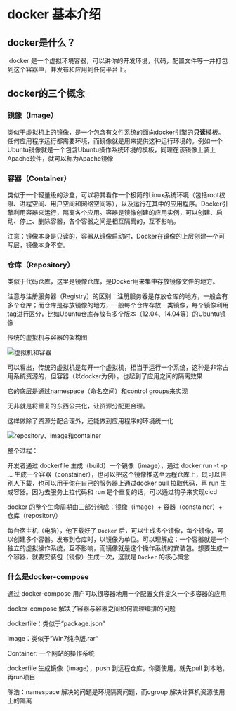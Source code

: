 #	docker 基本介绍

##	docker是什么？

​	docker 是一个虚拟环境容器，可以讲你的开发环境，代码，配置文件等一并打包到这个容器中，并发布和应用到任何平台上。

##	docker的三个概念

###	镜像（Image）

​	类似于虚拟机上的镜像，是一个包含有文件系统的面向docker引擎的**只读**模板。任何应用程序运行都需要环境，而镜像就是用来提供这种运行环境的。例如一个Ubuntu镜像就是一个包含Ubuntu操作系统环境的模板，同理在该镜像上装上Apache软件，就可以称为Apache镜像

###	容器（Container）	

​	类似于一个轻量级的沙盒，可以将其看作一个极简的Linux系统环境（包括root权限、进程空间、用户空间和网络空间等），以及运行在其中的应用程序。Docker引擎利用容器来运行，隔离各个应用。容器是镜像创建的应用实例，可以创建、启动、停止、删除容器，各个容器之间是相互隔离的，互不影响。

​	注意：镜像本身是只读的，容器从镜像启动时，Docker在镜像的上层创建一个可写层，镜像本身不变。

###	仓库（Repository）

​	类似于代码仓库，这里是镜像仓库，是Docker用来集中存放镜像文件的地方。

​	注意与注册服务器（Registry）的区别：注册服务器是存放仓库的地方，一般会有多个仓库；而仓库是存放镜像的地方，一般每个仓库存放一类镜像，每个镜像利用tag进行区分，比如Ubuntu仓库存放有多个版本（12.04、14.04等）的Ubuntu镜像



传统的虚拟机与容器的架构图

![虚拟机和容器](D:\code\project\elaine\fe\docs\.vuepress\public\images\Docker\虚拟机和容器.jpg)

可以看出，传统的虚拟机是每开一个虚拟机，相当于运行一个系统，这种是非常占用系统资源的，但容器（以docker为例）。也起到了应用之间的隔离效果

它的底层是通过namespace（命名空间）和control groups来实现



无非就是将重复的东西公共化，让资源分配更合理。

这样做除了资源分配合理外，还能做到应用程序的环境统一化



![repository、image和container](D:\code\project\elaine\fe\docs\.vuepress\public\images\Docker\repository、image和container.png)

整个过程：

开发者通过 dockerfile 生成（build）一个镜像（image），通过 docker run -t -p ... 生成一个容器（constainer），也可以把这个镜像推送至远程仓库上，既可以供别人下载，也可以用于你在自己的服务器上通过docker pull 拉取代码，再 run 生成容器。因为去服务上拉代码和 run 是个重复的话，可以通过钩子来实现cicd





docker 的整个生命周期由三部分组成：镜像（image）+ 容器（constainer）+ 仓库（repository）

每台宿主机（电脑），他下载好了 `Docker` 后，可以生成多个镜像，每个镜像，可以创建多个容器。发布到仓库时，以镜像为单位。可以理解成：一个容器就是一个独立的虚拟操作系统，互不影响，而镜像就是这个操作系统的安装包。想要生成一个容器，就要安装包（镜像）生成一次，这就是 `Docker` 的核心概念







### 什么是docker-compose

通过 docker-compose 用户可以很容器地用一个配置文件定义一个多容器的应用

docker-compose 解决了容器与容器之间如何管理编排的问题





dockerfile：类似于“package.json”

Image：类似于”Win7纯净版.rar“

Container:  一个网站的操作系统







dockerfile 生成镜像（image），push 到远程仓库，你要使用，就先pull 到本地，再run项目



陈浩：namespace 解决的问题是环境隔离问题，而cgroup 解决计算机资源使用上的隔离